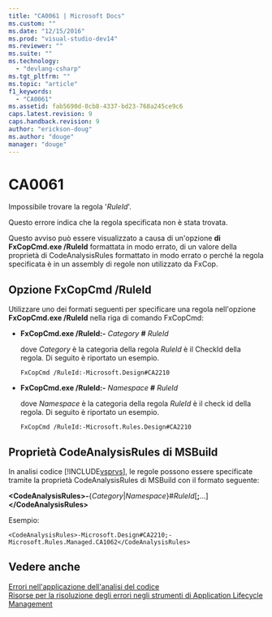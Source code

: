 ```yaml
---
title: "CA0061 | Microsoft Docs"
ms.custom: ""
ms.date: "12/15/2016"
ms.prod: "visual-studio-dev14"
ms.reviewer: ""
ms.suite: ""
ms.technology: 
  - "devlang-csharp"
ms.tgt_pltfrm: ""
ms.topic: "article"
f1_keywords: 
  - "CA0061"
ms.assetid: fab5690d-0cb8-4337-bd23-768a245ce9c6
caps.latest.revision: 9
caps.handback.revision: 9
author: "erickson-doug"
ms.author: "douge"
manager: "douge"
---
```

# CA0061
Impossibile trovare la regola '*RuleId*'.  
  
 Questo errore indica che la regola specificata non è stata trovata.  
  
 Questo avviso può essere visualizzato a causa di un'opzione **di FxCopCmd.exe \/RuleId** formattata in modo errato, di un valore della proprietà di CodeAnalysisRules formattato in modo errato o perché la regola specificata è in un assembly di regole non utilizzato da FxCop.  
  
## Opzione FxCopCmd \/RuleId  
 Utilizzare uno dei formati seguenti per specificare una regola nell'opzione **FxCopCmd.exe \/RuleId** nella riga di comando FxCopCmd:  
  
-   **FxCopCmd.exe \/RuleId:\-** *Category* **\#** *RuleId*  
  
     dove *Category* è la categoria della regola *RuleId* è il CheckId della regola.  Di seguito è riportato un esempio.  
  
    ```  
    FxCopCmd /RuleId:-Microsoft.Design#CA2210  
    ```  
  
-   **FxCopCmd.exe \/RuleId:\-** *Namespace* **\#** *RuleId*  
  
     dove *Namespace* è la categoria della regola *RuleId* è il check id della regola.  Di seguito è riportato un esempio.  
  
    ```  
    FxCopCmd /RuleId:-Microsoft.Rules.Design#CA2210  
    ```  
  
## Proprietà CodeAnalysisRules di MSBuild  
 In analisi codice [!INCLUDE[vsprvs](../code-quality/includes/vsprvs_md.md)], le regole possono essere specificate tramite la proprietà CodeAnalysisRules di MSBuild con il formato seguente:  
  
 **\<CodeAnalysisRules\>\-**{*Category*&#124;*Namespace*}\#*RuleId*\[**;**...\]**\<\/CodeAnalysisRules\>**  
  
 Esempio:  
  
```  
<CodeAnalysisRules>-Microsoft.Design#CA2210;-Microsoft.Rules.Managed.CA1062</CodeAnalysisRules>  
```  
  
## Vedere anche  
 [Errori nell'applicazione dell'analisi del codice](../code-quality/code-analysis-application-errors.md)   
 [Risorse per la risoluzione degli errori negli strumenti di Application Lifecycle Management](../Topic/Resources%20for%20Troubleshooting%20Errors%20in%20Application%20Lifecycle%20Management%20Tools.md)